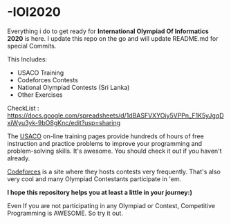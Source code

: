 # -IOI2020

Everything i do to get ready for **International Olympiad Of Informatics 2020** is here.
I update this repo on the go and will update README.md for special Commits.

This Includes:

- USACO Training
- Codeforces Contests
- National Olympiad Contests (Sri Lanka)
- Other Exercises

CheckList : https://docs.google.com/spreadsheets/d/1dBASFVXYOiy5VPPn_F1K5yJgqDxiWyu3yk-9bO8gKnc/edit?usp=sharing

The [USACO](https://train.usaco.org/) on-line training pages provide hundreds of hours of free instruction and practice problems to improve your programming and problem-solving skills. It's awesome. You should check it out if you haven't already.


[Codeforces](https://codeforces.com/) is a  site where they hosts contests very frequently. That's also very cool and many Olympiad Contestants participate in 'em.

**I hope this repository helps you at least a little in your journey:)**

Even If you are not  participating in any Olympiad or Contest, Competitive Programming is AWESOME. So try it out.

